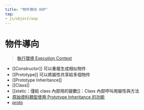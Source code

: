 ```yaml
---
title: "物件導向 OOP"
tag: 
- js/object/oop
---
```

# 物件導向
>[執行環境 Execution Context](執行環境%20Execution%20Context.md)

- [[Constructor]] 可以重複生成相似物件
- [[Prototype]] 可以將屬性共享給多個物件
- [[Prototype Inheritance]]
- [[Class]]
- [[static：僅給 class 內部用的變數]]：Class 內部呼叫用屬性與方法
- [原始資料類型使用 Prototype Inheritance 的功能](原始資料類型使用%20Prototype%20Inheritance%20的功能.md)
- [proto](proto.md)